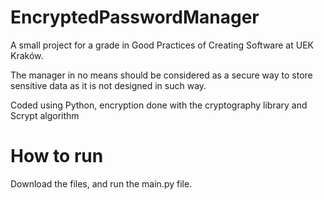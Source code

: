 # EncryptedPasswordManager

A small project for a grade in Good Practices of Creating Software at UEK Kraków.

The manager in no means should be considered as a secure way to store sensitive data as it is not designed in such way.

Coded using Python, encryption done with the cryptography library and Scrypt algorithm

# How to run

Download the files, and run the main.py file.